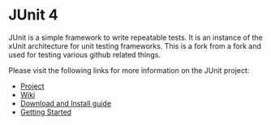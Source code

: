 # JUnit 4
JUnit is a simple framework to write repeatable tests. It is an instance of the xUnit architecture for unit testing frameworks.
This is a fork from a fork and used for testing various github related things.

Please visit the following links for more information on the JUnit project:
* [Project](https://github.com/junit-team/junit)
* [Wiki](https://github.com/junit-team/junit/wiki)
* [Download and Install guide](https://github.com/junit-team/junit/wiki/Download-and-Install)
* [Getting Started](https://github.com/junit-team/junit/wiki/Getting-started)

